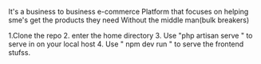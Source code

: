 It's a business to business e-commerce
Platform that focuses on helping sme's get  the products they need 
Without the middle man(bulk breakers)



1.Clone the repo
2. enter the home directory
3. Use "php artisan serve " to serve in on your local host
4. Use " npm dev run " to serve the frontend stufss.
